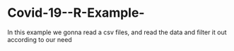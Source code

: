 # Covid-19--R-Example-
In this example we gonna read a csv files, and read the data and filter it out according to our need
